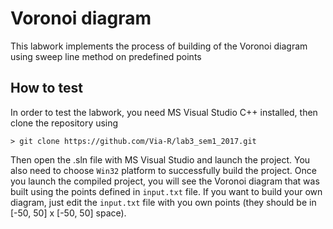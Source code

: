 # Voronoi diagram
This labwork implements the process of building of the Voronoi diagram using sweep line method on predefined points
## How to test
In order to test the labwork, you need MS Visual Studio C++ installed, then clone the repository using

    > git clone https://github.com/Via-R/lab3_sem1_2017.git

Then open the .sln file with MS Visual Studio and launch the project. You also need to choose `Win32` platform to successfully build the project.
Once you launch the compiled project, you will see the Voronoi diagram that was built using the points defined in `input.txt` file. If you want to build your own diagram, just edit the `input.txt` file with you own points (they should be in [-50, 50] x [-50, 50] space).

